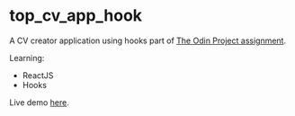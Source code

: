 # top_cv_app_hook
A CV creator application using hooks part of [The Odin Project assignment](https://www.theodinproject.com/lessons/node-path-javascript-hooks).

Learning:
- ReactJS
- Hooks

Live demo [here](https://github.com/cel8/top_cv_app_hook/).